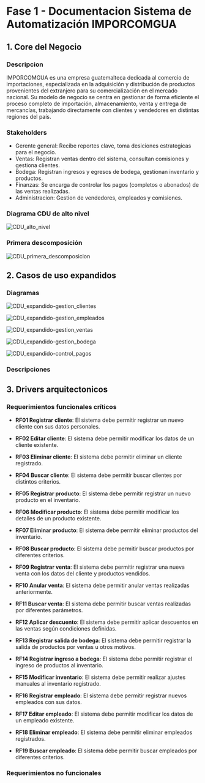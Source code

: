 # Fase 1 - Documentacion Sistema de Automatización IMPORCOMGUA

## 1. Core del Negocio
### Descripcion
IMPORCOMGUA es una empresa guatemalteca dedicada al comercio de importaciones, especializada en la adquisición y distribución de productos provenientes del extranjero para su comercialización en el mercado nacional. Su modelo de negocio se centra en gestionar de forma eficiente el proceso completo de importación, almacenamiento, venta y entrega de mercancías, trabajando directamente con clientes y vendedores en distintas regiones del país.

### Stakeholders
* Gerente general: Recibe reportes clave, toma desiciones estrategicas para el negocio. 
* Ventas: Registran ventas dentro del sistema, consultan comisiones y gestiona clientes.
* Bodega: Registran ingresos y egresos de bodega, gestionan inventario y productos.
* Finanzas: Se encarga de controlar los pagos (completos o abonados) de las ventas realizadas.
* Administracion: Gestion de vendedores, empleados y comisiones.

### Diagrama CDU de alto nivel
![CDU_alto_nivel](./assets/cdu/CDU-ALTO-NIVEL.png)

### Primera descomposición
![CDU_primera_descomposicion](./assets/cdu/CDU-PRIMERA-DESCOMPOSICION.png)

## 2. Casos de uso expandidos
### Diagramas
![CDU_expandido-gestion_clientes](./assets/cdu/CDU-GESTION-CLIENTES.png)

![CDU_expandido-gestion_empleados](./assets/cdu/CDU-GESTION-EMPLEADOS.png)

![CDU_expandido-gestion_ventas](./assets/cdu/CDU-GESTION-VENTAS.png)

![CDU_expandido-gestion_bodega](./assets/cdu/CDU-GESTION-BODEGA.png)

![CDU_expandido-control_pagos](./assets/cdu/CDU-CONTROL-PAGOS.png)

### Descripciones

## 3. Drivers arquitectonicos
### Requerimientos funcionales críticos
* **RF01 Registrar cliente**: El sistema debe permitir registrar un nuevo cliente con sus datos personales.

* **RF02 Editar cliente**: El sistema debe permitir modificar los datos de un cliente existente.

* **RF03 Eliminar cliente**: El sistema debe permitir eliminar un cliente registrado.

* **RF04 Buscar cliente**: El sistema debe permitir buscar clientes por distintos criterios.

* **RF05 Registrar producto**: El sistema debe permitir registrar un nuevo producto en el inventario.

* **RF06 Modificar producto**: El sistema debe permitir modificar los detalles de un producto existente.

* **RF07 Eliminar producto**: El sistema debe permitir eliminar productos del inventario.

* **RF08 Buscar producto**: El sistema debe permitir buscar productos por diferentes criterios.

* **RF09 Registrar venta**: El sistema debe permitir registrar una nueva venta con los datos del cliente y productos vendidos.

* **RF10 Anular venta**: El sistema debe permitir anular ventas realizadas anteriormente.

* **RF11 Buscar venta**: El sistema debe permitir buscar ventas realizadas por diferentes parámetros.

* **RF12 Aplicar descuento**: El sistema debe permitir aplicar descuentos en las ventas según condiciones definidas.

* **RF13 Registrar salida de bodega**: El sistema debe permitir registrar la salida de productos por ventas u otros motivos.

* **RF14 Registrar ingreso a bodega**: El sistema debe permitir registrar el ingreso de productos al inventario.

* **RF15 Modificar inventario**: El sistema debe permitir realizar ajustes manuales al inventario registrado.

* **RF16 Registrar empleado**: El sistema debe permitir registrar nuevos empleados con sus datos.

* **RF17 Editar empleado**: El sistema debe permitir modificar los datos de un empleado existente.

* **RF18 Eliminar empleado**: El sistema debe permitir eliminar empleados registrados.

* **RF19 Buscar empleado**: El sistema debe permitir buscar empleados por diferentes criterios.

### Requerimientos no funcionales


